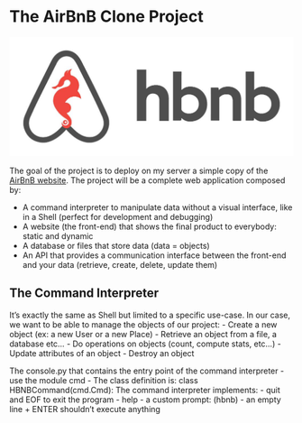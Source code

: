The AirBnB Clone Project
================

![AirBnB clone](AirBnB.jpg)

The goal of the project is to deploy on my server a simple copy of the [AirBnB website](https://www.airbnb.com/).
The project will be a complete web application composed by:
- A command interpreter to manipulate data without a visual interface, like in a Shell (perfect for development and debugging)
- A website (the front-end) that shows the final product to everybody: static and dynamic
- A database or files that store data (data = objects)
- An API that provides a communication interface between the front-end and your data (retrieve, create, delete, update them)

## The Command Interpreter

It’s exactly the same as Shell but limited to a specific use-case. In our case, we want to be able to manage the objects of our project:
	- Create a new object (ex: a new User or a new Place)
	- Retrieve an object from a file, a database etc…
	- Do operations on objects (count, compute stats, etc…)
	- Update attributes of an object
	- Destroy an object

The console.py that contains the entry point of the command interpreter
	- use the module cmd
	- The class definition is:  class HBNBCommand(cmd.Cmd):
The command interpreter implements:
	- quit and EOF to exit the program
	- help
	- a custom prompt: (hbnb)
	- an empty line + ENTER shouldn’t execute anything
